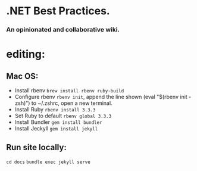 # .NET Best Practices.
### An opinionated and collaborative wiki.

# editing:
## Mac OS:
- Install rbenv ```brew install rbenv ruby-build```
- Configure rbenv ```rbenv init```, append the line shown (eval "$(rbenv init - zsh)") to ~/.zshrc, open a new terminal.
- Install Ruby ```rbenv install 3.3.3```
- Set Ruby to default ```rbenv global 3.3.3```
- Install Bundler ```gem install bundler```
- Install Jeckyll ```gem install jekyll```
  
## Run site locally:
```cd docs```
```bundle exec jekyll serve```
